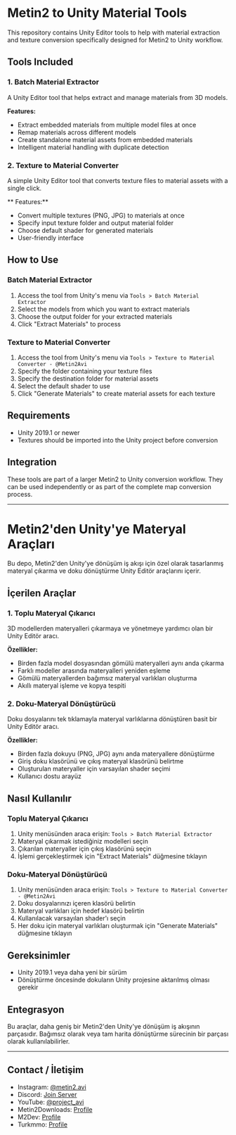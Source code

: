 # Metin2 to Unity Material Tools

This repository contains Unity Editor tools to help with material extraction and texture conversion specifically designed for Metin2 to Unity workflow.

## Tools Included

### 1. Batch Material Extractor
A Unity Editor tool that helps extract and manage materials from 3D models.

**Features:**
- Extract embedded materials from multiple model files at once
- Remap materials across different models
- Create standalone material assets from embedded materials
- Intelligent material handling with duplicate detection

### 2. Texture to Material Converter
A simple Unity Editor tool that converts texture files to material assets with a single click.

** Features:**
- Convert multiple textures (PNG, JPG) to materials at once
- Specify input texture folder and output material folder
- Choose default shader for generated materials
- User-friendly interface

## How to Use

### Batch Material Extractor
1. Access the tool from Unity's menu via `Tools > Batch Material Extractor`
2. Select the models from which you want to extract materials
3. Choose the output folder for your extracted materials
4. Click "Extract Materials" to process

### Texture to Material Converter
1. Access the tool from Unity's menu via `Tools > Texture to Material Converter - @Metin2Avi`
2. Specify the folder containing your texture files
3. Specify the destination folder for material assets
4. Select the default shader to use
5. Click "Generate Materials" to create material assets for each texture

## Requirements
- Unity 2019.1 or newer
- Textures should be imported into the Unity project before conversion

## Integration
These tools are part of a larger Metin2 to Unity conversion workflow. They can be used independently or as part of the complete map conversion process.

---

# Metin2'den Unity'ye Materyal Araçları

Bu depo, Metin2'den Unity'ye dönüşüm iş akışı için özel olarak tasarlanmış materyal çıkarma ve doku dönüştürme Unity Editör araçlarını içerir.

## İçerilen Araçlar

### 1. Toplu Materyal Çıkarıcı
3D modellerden materyalleri çıkarmaya ve yönetmeye yardımcı olan bir Unity Editör aracı.

**Özellikler:**
- Birden fazla model dosyasından gömülü materyalleri aynı anda çıkarma
- Farklı modeller arasında materyalleri yeniden eşleme
- Gömülü materyallerden bağımsız materyal varlıkları oluşturma
- Akıllı materyal işleme ve kopya tespiti

### 2. Doku-Materyal Dönüştürücü
Doku dosyalarını tek tıklamayla materyal varlıklarına dönüştüren basit bir Unity Editör aracı.

**Özellikler:**
- Birden fazla dokuyu (PNG, JPG) aynı anda materyallere dönüştürme
- Giriş doku klasörünü ve çıkış materyal klasörünü belirtme
- Oluşturulan materyaller için varsayılan shader seçimi
- Kullanıcı dostu arayüz

## Nasıl Kullanılır

### Toplu Materyal Çıkarıcı
1. Unity menüsünden araca erişin: `Tools > Batch Material Extractor`
2. Materyal çıkarmak istediğiniz modelleri seçin
3. Çıkarılan materyaller için çıkış klasörünü seçin
4. İşlemi gerçekleştirmek için "Extract Materials" düğmesine tıklayın

### Doku-Materyal Dönüştürücü
1. Unity menüsünden araca erişin: `Tools > Texture to Material Converter - @Metin2Avi`
2. Doku dosyalarınızı içeren klasörü belirtin
3. Materyal varlıkları için hedef klasörü belirtin
4. Kullanılacak varsayılan shader'ı seçin
5. Her doku için materyal varlıkları oluşturmak için "Generate Materials" düğmesine tıklayın

## Gereksinimler
- Unity 2019.1 veya daha yeni bir sürüm
- Dönüştürme öncesinde dokuların Unity projesine aktarılmış olması gerekir

## Entegrasyon
Bu araçlar, daha geniş bir Metin2'den Unity'ye dönüşüm iş akışının parçasıdır. Bağımsız olarak veya tam harita dönüştürme sürecinin bir parçası olarak kullanılabilirler.

---

## Contact / İletişim
- Instagram: [@metin2.avi](https://www.instagram.com/metin2.avi/)
- Discord: [Join Server](https://discord.gg/WZMzMgPp38)
- YouTube: [@project_avi](https://www.youtube.com/@project_avi)
- Metin2Downloads: [Profile](https://www.metin2downloads.to/cms/user/30621-metin2avi/)
- M2Dev: [Profile](https://metin2.dev/profile/53064-metin2avi/)
- Turkmmo: [Profile](https://forum.turkmmo.com/uye/165187-trmove/)
